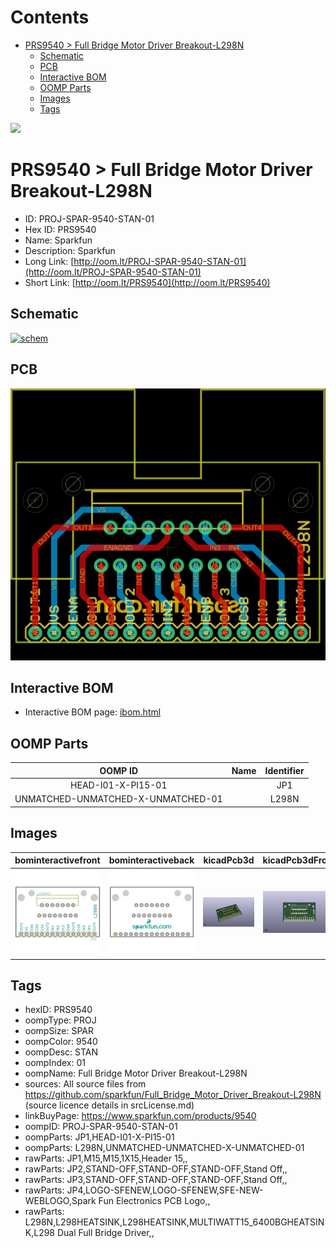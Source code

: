 



Contents
========

* [PRS9540 > Full Bridge Motor Driver Breakout-L298N](#prs9540--full-bridge-motor-driver-breakout-l298n)
	* [Schematic](#schematic)
	* [PCB](#pcb)
	* [Interactive BOM](#interactive-bom)
	* [OOMP Parts](#oomp-parts)
	* [Images](#images)
	* [Tags](#tags)
  
![][im]
# PRS9540 > Full Bridge Motor Driver Breakout-L298N

- ID: PROJ-SPAR-9540-STAN-01
- Hex ID: PRS9540
- Name: Sparkfun
- Description: Sparkfun
- Long Link: [http://oom.lt/PROJ-SPAR-9540-STAN-01](http://oom.lt/PROJ-SPAR-9540-STAN-01)
- Short Link: [http://oom.lt/PRS9540](http://oom.lt/PRS9540)

## Schematic
  
[![schem](eagleSchemImage.png)](eagleSchemImage.png)
## PCB
  
[![pcb](eagleImage.png)](eagleImage.png)
## Interactive BOM

- Interactive BOM page: [ibom.html](https://htmlpreview.github.io/?https://github.com/oomlout/oomlout_OOMP_projects/blob/main/PROJ-SPAR-9540-STAN-01/kicad/bom/ibom.html)

## OOMP Parts
  

|OOMP ID|Name|Identifier|
| :---: | :---: | :---: |
|HEAD-I01-X-PI15-01||JP1|
|UNMATCHED-UNMATCHED-X-UNMATCHED-01||L298N|

## Images
  
  

|bominteractivefront|bominteractiveback|kicadPcb3d|kicadPcb3dFront|kicadPcb3dBack|kicadSchem|eagleImage|eagleSchemImage|pcbdraw|pcbdrawback|
| :---: | :---: | :---: | :---: | :---: | :---: | :---: | :---: | :---: | :---: |
|[![bominteractivefront](bomFront_140.png)](bomFront.png)|[![bominteractiveback](bomBack_140.png)](bomBack.png)|[![kicadPcb3d](kicadPcb3d_140.png)](kicadPcb3d.png)|[![kicadPcb3dFront](kicadPcb3dFront_140.png)](kicadPcb3dFront.png)|[![kicadPcb3dBack](kicadPcb3dBack_140.png)](kicadPcb3dBack.png)|[![kicadSchem](kicadSchem_140.png)](kicadSchem.png)|[![eagleImage](eagleImage_140.png)](eagleImage.png)|[![eagleSchemImage](eagleSchemImage_140.png)](eagleSchemImage.png)|[![pcbdraw](pcbdraw_140.png)](pcbdraw.png)|[![pcbdrawback](pcbdrawBack_140.png)](pcbdrawBack.png)|

## Tags

- hexID: PRS9540
- oompType: PROJ
- oompSize: SPAR
- oompColor: 9540
- oompDesc: STAN
- oompIndex: 01
- oompName: Full Bridge Motor Driver Breakout-L298N
- sources: All source files from https://github.com/sparkfun/Full_Bridge_Motor_Driver_Breakout-L298N (source licence details in srcLicense.md)
- linkBuyPage: https://www.sparkfun.com/products/9540
- oompID: PROJ-SPAR-9540-STAN-01
- oompParts: JP1,HEAD-I01-X-PI15-01
- oompParts: L298N,UNMATCHED-UNMATCHED-X-UNMATCHED-01
- rawParts: JP1,M15,M15,1X15,Header 15,,
- rawParts: JP2,STAND-OFF,STAND-OFF,STAND-OFF,Stand Off,,
- rawParts: JP3,STAND-OFF,STAND-OFF,STAND-OFF,Stand Off,,
- rawParts: JP4,LOGO-SFENEW,LOGO-SFENEW,SFE-NEW-WEBLOGO,Spark Fun Electronics PCB Logo,,
- rawParts: L298N,L298HEATSINK,L298HEATSINK,MULTIWATT15_6400BGHEATSINK,L298 Dual Full Bridge Driver,,



[im]: kicadPcb3d_450.png
